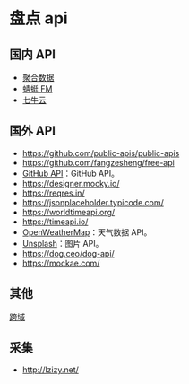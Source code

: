 # 盘点 api

## 国内 API

- [聚合数据](https://www.juhe.cn/)
- [蜻蜓 FM](https://open.qingting.fm/)
- [七牛云](https://developer.qiniu.com/)

## 国外 API

- <https://github.com/public-apis/public-apis>
- <https://github.com/fangzesheng/free-api>
- [GitHub API](https://developer.github.com/v3/)：GitHub API。
- <https://designer.mocky.io/>
- <https://reqres.in/>
- <https://jsonplaceholder.typicode.com/>
- <https://worldtimeapi.org/>
- <https://timeapi.io/>
- [OpenWeatherMap](https://openweathermap.org/api)：天气数据 API。
- [Unsplash](https://unsplash.com/developers)：图片 API。
- <https://dog.ceo/dog-api/>
- <https://mockae.com/>

## 其他

[跨域](https://cors-anywhere.herokuapp.com/corsdemo)

## 采集

- <http://lzizy.net/>
